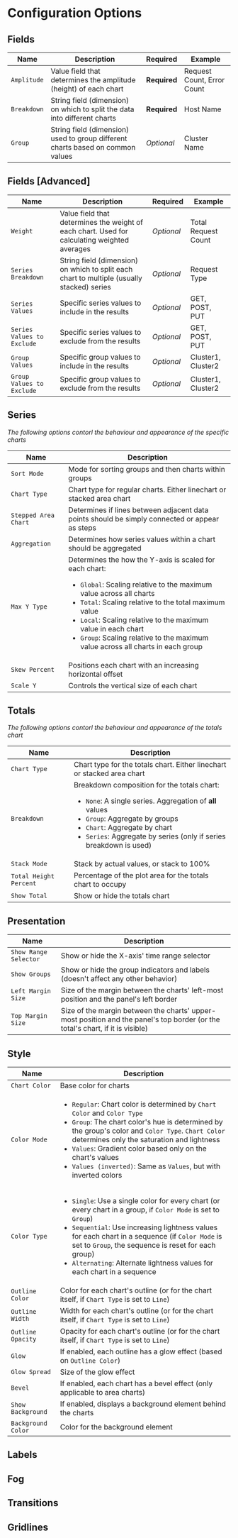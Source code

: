 # Configuration Options

## Fields

| Name | Description | Required | Example |
| ------------ | ------------- | ------------ | ------------ |
| `Amplitude` | Value field that determines the amplitude (height) of each chart | **Required** | Request Count, Error Count |
| `Breakdown` | String field (dimension) on which to split the data into different charts | **Required** | Host Name |
|`Group` | String field (dimension) used to group different charts based on common values | *Optional* | Cluster Name |


## Fields [Advanced]

| Name | Description | Required | Example |
| ------------ | ------------- | ------------ | ------------ |
| `Weight` | Value field that determines the weight of each chart.  Used for calculating weighted averages | *Optional* | Total Request Count |
| `Series Breakdown` | String field (dimension) on which to split each chart to multiple (usually stacked) series | *Optional* | Request Type |
|`Series Values` | Specific series values to include in the results | *Optional* | GET, POST, PUT |
| `Series Values to Exclude` | Specific series values to exclude from the results | *Optional* | GET, POST, PUT |
| `Group Values` | Specific group values to include in the results | *Optional* | Cluster1, Cluster2 |
|`Group Values to Exclude` | Specific group values to exclude from the results | *Optional* | Cluster1, Cluster2 |

## Series
*The following options contorl the behaviour and appearance of the specific charts*

| Name | Description |
| ------------ | ------------- |
| `Sort Mode` | Mode for sorting groups and then charts within groups |
| `Chart Type` | Chart type for regular charts.  Either linechart or stacked area chart |
| `Stepped Area Chart` | Determines if lines between adjacent data points should be simply connected or appear as steps |
| `Aggregation` | Determines how series values within a chart should be aggregated |
| `Max Y Type` | Determines the how the Y-axis is scaled for each chart: <ul><li>`Global`: Scaling relative to the maximum value across all charts</li><li>`Total`: Scaling relative to the total maximum value</li><li>`Local`: Scaling relative to the maximum value in each chart</li><li>`Group`: Scaling relative to the maximum value across all charts in each group</li></ul>|
| `Skew Percent` | Positions each chart with an increasing horizontal offset |
| `Scale Y` | Controls the vertical size of each chart |


## Totals
*The following options contorl the behaviour and appearance of the totals chart*

| Name | Description |
| ------------ | ------------- |
| `Chart Type` | Chart type for the totals chart.  Either linechart or stacked area chart |
| `Breakdown` | Breakdown composition for the totals chart: <ul><li>`None`: A single series.  Aggregation of **all** values</li><li>`Group`: Aggregate by groups</li><li>`Chart`: Aggregate by chart</li><li>`Series`: Aggregate by series (only if series breakdown is used)</li></ul>||
| `Stack Mode` | Stack by actual values, or stack to 100% |
| `Total Height Percent` | Percentage of the plot area for the totals chart to occupy |
| `Show Total` | Show or hide the totals chart |

## Presentation

| Name | Description |
| ------------ | ------------- |
| `Show Range Selector` | Show or hide the X-axis' time range selector |
| `Show Groups` | Show or hide the group indicators and labels (doesn't affect any other behavior)|
| `Left Margin Size` | Size of the margin between the charts' left-most position and the panel's left border |
| `Top Margin Size` | Size of the margin between the charts' upper-most position and the panel's top border (or the total's chart, if it is visible)|

## Style

| Name | Description |
| ------------ | ------------- |
| `Chart Color` | Base color for charts |
| `Color Mode` | <ul><li>`Regular`: Chart color is determined by `Chart Color` and `Color Type`</li><li>`Group`: The chart color's hue is determined by the group's color and `Color Type`.  `Chart Color` determines only the saturation and lightness</li><li>`Values`: Gradient color based only on the chart's values</li><li>`Values (inverted)`: Same as `Values`, but with inverted colors</li></ul> |
| `Color Type` |<ul><li>`Single`: Use a single color for every chart (or every chart in a group, if `Color Mode` is set to `Group`)</li><li>`Sequential`: Use increasing lightness values for each chart in a sequence (if  `Color Mode` is set to `Group`, the sequence is reset for each group)</li><li>`Alternating`: Alternate lightness values for each chart in a sequence</li></ul> |
| `Outline Color` | Color for each chart's outline (or for the chart itself, if `Chart Type` is set to `Line`) |
| `Outline Width` | Width for each chart's outline (or for the chart itself, if `Chart Type` is set to `Line`)|
| `Outline Opacity` | Opacity for each chart's outline (or for the chart itself, if `Chart Type` is set to `Line`) |
| `Glow` | If enabled, each outline has a glow effect (based on `Outline Color`) |
| `Glow Spread` | Size of the glow effect |
| `Bevel` | If enabled, each chart has a bevel effect (only applicable to area charts) |
| `Show Background` | If enabled, displays a background element behind the charts|
| `Background Color` | Color for the background element |

## Labels

## Fog

## Transitions

## Gridlines